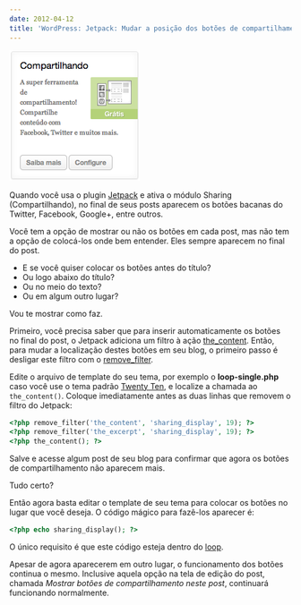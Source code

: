 ```yaml
---
date: 2012-04-12
title: 'WordPress: Jetpack: Mudar a posição dos botões de compartilhamento (sharing)'
---
```


![](/wp/wp-content/uploads/2012/04/jetpack-sharing-panel.png)

Quando você usa o plugin [Jetpack](http://jetpack.me) e ativa o módulo Sharing (Compartilhando), no final de seus posts aparecem os botões bacanas do Twitter, Facebook, Google+, entre outros.

Você tem a opção de mostrar ou não os botões em cada post, mas não tem a opção de colocá-los onde bem entender. Eles sempre aparecem no final do post.

  * E se você quiser colocar os botões antes do título?
  * Ou logo abaixo do título?
  * Ou no meio do texto?
  * Ou em algum outro lugar?

Vou te mostrar como faz.

Primeiro, você precisa saber que para inserir automaticamente os botões no final do post, o Jetpack adiciona um filtro à ação [the_content](http://codex.wordpress.org/Function_Reference/the_content). Então, para mudar a localização destes botões em seu blog, o primeiro passo é desligar este filtro com o [remove_filter](http://codex.wordpress.org/Function_Reference/remove_filter).

Edite o arquivo de template do seu tema, por exemplo o **loop-single.php** caso você use o tema padrão [Twenty Ten](http://aurelio.net/wordpress/twentyten/), e localize a chamada ao `the_content()`. Coloque imediatamente antes as duas linhas que removem o filtro do Jetpack:

```php
<?php remove_filter('the_content', 'sharing_display', 19); ?>
<?php remove_filter('the_excerpt', 'sharing_display', 19); ?>
<?php the_content(); ?>
```

Salve e acesse algum post de seu blog para confirmar que agora os botões de compartilhamento não aparecem mais.

Tudo certo?

Então agora basta editar o template de seu tema para colocar os botões no lugar que você deseja. O código mágico para fazê-los aparecer é:

```php
<?php echo sharing_display(); ?>
```

O único requisito é que este código esteja dentro do [loop](http://codex.wordpress.org/The_Loop).

Apesar de agora aparecerem em outro lugar, o funcionamento dos botões continua o mesmo. Inclusive aquela opção na tela de edição do post, chamada _Mostrar botões de compartilhamento neste post_, continuará funcionando normalmente.
